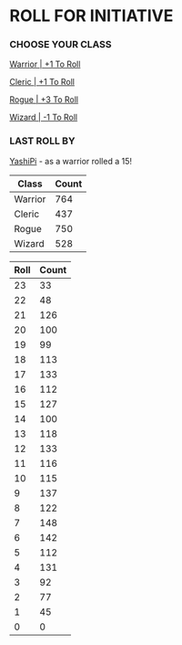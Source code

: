 # ROLL FOR INITIATIVE
### CHOOSE YOUR CLASS

[Warrior | +1 To Roll](https://github.com/benjaminsampica/benjaminsampica/issues/new?title=roll%7Cwarrior&body=Just+click+%27Create%27.)

[Cleric | +1 To Roll](https://github.com/benjaminsampica/benjaminsampica/issues/new?title=roll%7Ccleric&body=Just+click+%27Create%27.)

[Rogue | +3 To Roll](https://github.com/benjaminsampica/benjaminsampica/issues/new?title=roll%7Crogue&body=Just+click+%27Create%27.)

[Wizard | -1 To Roll](https://github.com/benjaminsampica/benjaminsampica/issues/new?title=roll%7Cwizard&body=Just+click+%27Create%27.)
### LAST ROLL BY
[YashiPi](https://www.github.com/YashiPi) - as a warrior rolled a 15!

|Class|Count|
|-|-|
|Warrior|764|
|Cleric|437|
|Rogue|750|
|Wizard|528|

|Roll|Count|
|-|-|
|23|33
|22|48
|21|126
|20|100
|19|99
|18|113
|17|133
|16|112
|15|127
|14|100
|13|118
|12|133
|11|116
|10|115
|9|137
|8|122
|7|148
|6|142
|5|112
|4|131
|3|92
|2|77
|1|45
|0|0
